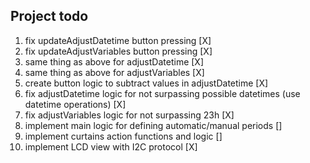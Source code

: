 ## Project todo
1. fix updateAdjustDatetime button pressing [X]
1. fix updateAdjustVariables button pressing [X]
1. same thing as above for adjustDatetime [X]
1. same thing as above for adjustVariables [X]
1. create button logic to subtract values in adjustDatetime [X] 
1. fix adjustDatetime logic for not surpassing possible datetimes (use datetime operations) [X]
1. fix adjustVariables logic for not surpassing 23h [X]
1. implement main logic for defining automatic/manual periods []
1. implement curtains action functions and logic []
1. implement LCD view with I2C protocol [X]